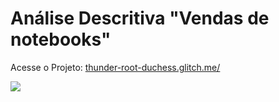 # **Análise Descritiva "Vendas de notebooks"**

Acesse o Projeto: [thunder-root-duchess.glitch.me/](https://thunder-root-duchess.glitch.me/)

[![](vendasnotebooks.gif)](https://thunder-root-duchess.glitch.me/)
